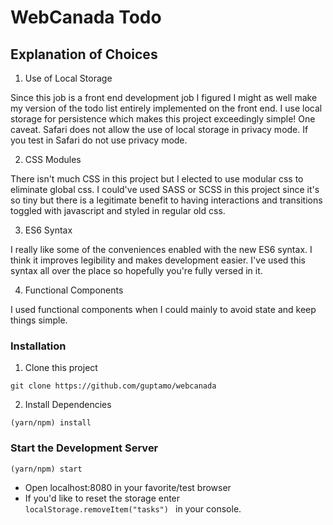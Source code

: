 # WebCanada Todo
## Explanation of Choices

1. Use of Local Storage

Since this job is a front end development job I figured I might as well make my version of the todo list entirely implemented on the front end. I use local storage for persistence which makes this project exceedingly simple! One caveat. Safari does not allow the use of local storage in privacy mode. If you test in Safari do not use privacy mode.

2. CSS Modules

There isn't much CSS in this project but I elected to use modular css to eliminate global css. I could've used SASS or SCSS in this project since it's so tiny but there is a legitimate benefit to having interactions and transitions toggled with javascript and styled in regular old css.

3. ES6 Syntax

I really like some of the conveniences enabled with the new ES6 syntax. I think it improves legibility and makes development easier. I've used this syntax all over the place so hopefully you're fully versed in it.

4. Functional Components

I used functional components when I could mainly to avoid state and keep things simple.

### Installation
1. Clone this project
```
git clone https://github.com/guptamo/webcanada
```
2. Install Dependencies
```
(yarn/npm) install
```

### Start the Development Server
```
(yarn/npm) start
```

- Open localhost:8080 in your favorite/test browser
- If you'd like to reset the storage enter ```localStorage.removeItem("tasks") ``` in your console.
